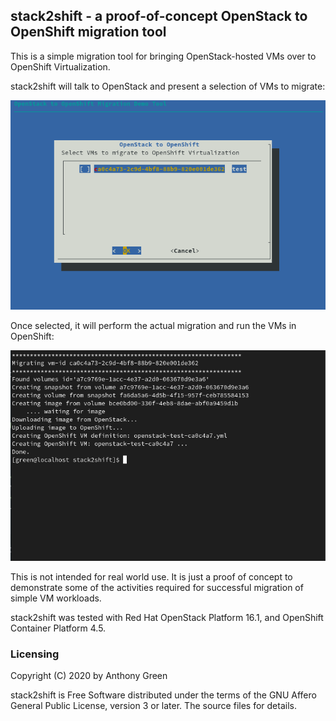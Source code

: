 ## stack2shift - a proof-of-concept OpenStack to OpenShift migration tool

This is a simple migration tool for bringing OpenStack-hosted VMs over
to OpenShift Virtualization.

stack2shift will talk to OpenStack and present a selection of VMs to migrate:

![alt text](select-vm.png "OpenStack VM selector")

Once selected, it will perform the actual migration and run the VMs in OpenShift:

![alt text](migrate-vm.png "OpenStack to OpenShift migration")

This is not intended for real world use. It is just a proof of concept
to demonstrate some of the activities required for successful
migration of simple VM workloads.

stack2shift was tested with Red Hat OpenStack Platform 16.1, and
OpenShift Container Platform 4.5.

### Licensing

Copyright (C) 2020 by Anthony Green

stack2shift is Free Software distributed under the terms of the GNU
Affero General Public License, version 3 or later. The source files
for details.
